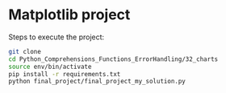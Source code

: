 # Matplotlib project

Steps to execute the project:

```sh
git clone
cd Python_Comprehensions_Functions_ErrorHandling/32_charts
source env/bin/activate
pip install -r requirements.txt
python final_project/final_project_my_solution.py

